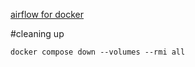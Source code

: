 [airflow for docker](https://airflow.apache.org/docs/apache-airflow/stable/howto/docker-compose/index.html)

#cleaning up

```
docker compose down --volumes --rmi all
```
